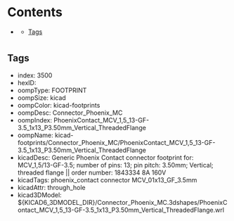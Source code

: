 



Contents
========

* [](#)
	* [Tags](#tags)

# 

## Tags

- index: 3500
- hexID: 
- oompType: FOOTPRINT
- oompSize: kicad
- oompColor: kicad-footprints
- oompDesc: Connector_Phoenix_MC
- oompIndex: PhoenixContact_MCV_1,5_13-GF-3.5_1x13_P3.50mm_Vertical_ThreadedFlange
- oompName: kicad-footprints/Connector_Phoenix_MC/PhoenixContact_MCV_1,5_13-GF-3.5_1x13_P3.50mm_Vertical_ThreadedFlange
- kicadDesc: Generic Phoenix Contact connector footprint for: MCV_1,5/13-GF-3.5; number of pins: 13; pin pitch: 3.50mm; Vertical; threaded flange || order number: 1843334 8A 160V
- kicadTags: phoenix_contact connector MCV_01x13_GF_3.5mm
- kicadAttr: through_hole
- kicad3DModel: ${KICAD6_3DMODEL_DIR}/Connector_Phoenix_MC.3dshapes/PhoenixContact_MCV_1,5_13-GF-3.5_1x13_P3.50mm_Vertical_ThreadedFlange.wrl
